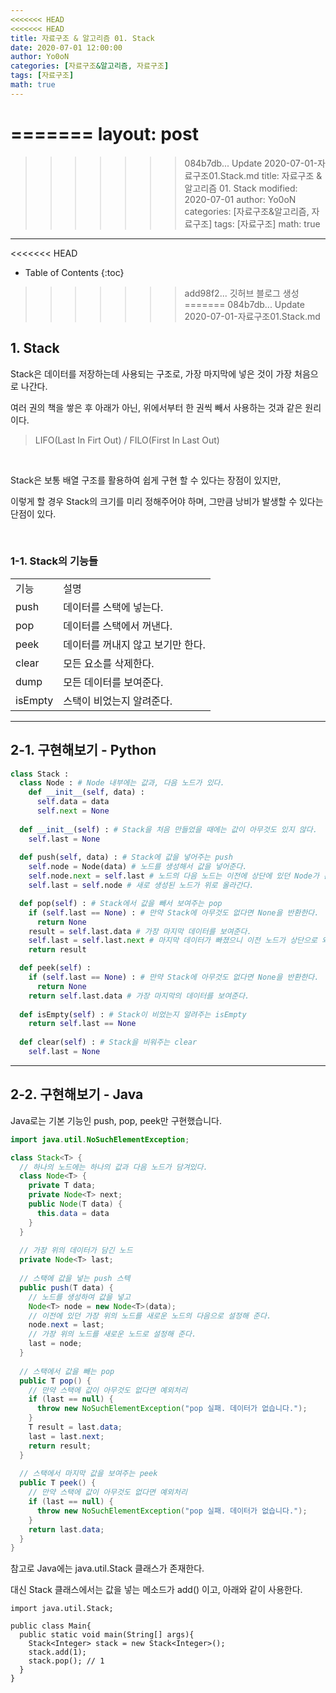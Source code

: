 ```yaml
---
<<<<<<< HEAD
<<<<<<< HEAD
title: 자료구조 & 알고리즘 01. Stack
date: 2020-07-01 12:00:00
author: Yo0oN
categories: [자료구조&알고리즘, 자료구조]
tags: [자료구조]
math: true
---
```


=======
layout: post
=======
>>>>>>> 084b7db... Update 2020-07-01-자료구조01.Stack.md
title: 자료구조 & 알고리즘 01. Stack
modified: 2020-07-01
author: Yo0oN
categories: [자료구조&알고리즘, 자료구조]
tags: [자료구조]
math: true
---

<<<<<<< HEAD
* Table of Contents
{:toc}

>>>>>>> add98f2... 깃허브 블로그 생성
=======
>>>>>>> 084b7db... Update 2020-07-01-자료구조01.Stack.md
## 1. Stack

Stack은 데이터를 저장하는데 사용되는 구조로, 가장 마지막에 넣은 것이 가장 처음으로 나간다.

여러 권의 책을 쌓은 후 아래가 아닌, 위에서부터 한 권씩 빼서 사용하는 것과 같은 원리이다.

> LIFO(Last In Firt Out) / FILO(First In Last Out)

<br>

Stack은 보통 배열 구조를 활용하여 쉽게 구현 할 수 있다는 장점이 있지만,

이렇게 할 경우 Stack의 크기를 미리 정해주어야 하며, 그만큼 낭비가 발생할 수 있다는 단점이 있다.

<br>

### 1-1. Stack의 기능들

<table>
  <tr>
    <td>기능</td>
    <td>설명</td>
  </tr>
  
  <tr>
    <td>push</td>
    <td>데이터를 스택에 넣는다.</td>
  </tr>
  
  <tr>
    <td>pop</td>
    <td>데이터를 스택에서 꺼낸다.</td>
  </tr>
  
  <tr>
    <td>peek</td>
    <td>데이터를 꺼내지 않고 보기만 한다.</td>
  </tr>
  
  <tr>
    <td>clear</td>
    <td>모든 요소를 삭제한다.</td>
  </tr>
  
  <tr>
    <td>dump</td>
    <td> 모든 데이터를 보여준다.</td>
  </tr>
  
  <tr>
    <td>isEmpty</td>
    <td>스택이 비었는지 알려준다.</td>
  </tr>
</table>

<hr>

## 2-1. 구현해보기 - Python

```python
class Stack :
  class Node : # Node 내부에는 값과, 다음 노드가 있다.
    def __init__(self, data) :
      self.data = data
      self.next = None
      
  def __init__(self) : # Stack을 처음 만들었을 때에는 값이 아무것도 있지 않다.
    self.last = None
  
  def push(self, data) : # Stack에 값을 넣어주는 push
    self.node = Node(data) # 노드를 생성해서 값을 넣어준다.
    self.node.next = self.last # 노드의 다음 노드는 이전에 상단에 있던 Node가 온다.
    self.last = self.node # 새로 생성된 노드가 위로 올라간다.

  def pop(self) : # Stack에서 값을 빼서 보여주는 pop
    if (self.last == None) : # 만약 Stack에 아무것도 없다면 None을 반환한다.
      return None
    result = self.last.data # 가장 마지막 데이터를 보여준다.
    self.last = self.last.next # 마지막 데이터가 빠졌으니 이전 노드가 상단으로 와야한다.
    return result

  def peek(self) :
    if (self.last == None) : # 만약 Stack에 아무것도 없다면 None을 반환한다.
      return None
    return self.last.data # 가장 마지막의 데이터를 보여준다.
    
  def isEmpty(self) : # Stack이 비었는지 알려주는 isEmpty
    return self.last == None
    
  def clear(self) : # Stack을 비워주는 clear
    self.last = None
```

<hr>

## 2-2. 구현해보기 - Java

Java로는 기본 기능인 push, pop, peek만 구현했습니다.

```java
import java.util.NoSuchElementException;

class Stack<T> {
  // 하나의 노드에는 하나의 값과 다음 노드가 담겨있다.
  class Node<T> {
    private T data;
    private Node<T> next;
    public Node(T data) {
      this.data = data
    }
  }
  
  // 가장 위의 데이터가 담긴 노드
  private Node<T> last;
  
  // 스택에 값을 넣는 push 스텍
  public push(T data) {
    // 노드를 생성하여 값을 넣고
    Node<T> node = new Node<T>(data);
    // 이전에 있던 가장 위의 노드를 새로운 노드의 다음으로 설정해 준다.
    node.next = last;
    // 가장 위의 노드를 새로운 노드로 설정해 준다.
    last = node;
  }
  
  // 스택에서 값을 빼는 pop
  public T pop() {
    // 만약 스택에 값이 아무것도 없다면 예외처리
    if (last == null) {
      throw new NoSuchElementException("pop 실패. 데이터가 없습니다.");
    }
    T result = last.data;
    last = last.next;
    return result;
  }
  
  // 스택에서 마지막 값을 보여주는 peek
  public T peek() {
    // 만약 스택에 값이 아무것도 없다면 예외처리
    if (last == null) {
      throw new NoSuchElementException("pop 실패. 데이터가 없습니다.");
    }
    return last.data;
  }
}
```

참고로 Java에는 java.util.Stack 클래스가 존재한다.

대신 Stack 클래스에서는 값을 넣는 메소드가 add() 이고, 아래와 같이 사용한다.

```ava
import java.util.Stack;

public class Main{
  public static void main(String[] args){
    Stack<Integer> stack = new Stack<Integer>();
    stack.add(1);
    stack.pop(); // 1
  }
}
```
